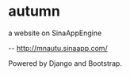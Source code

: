 # autumn
a website on SinaAppEngine

-- http://mnautu.sinaapp.com/

Powered by Django and Bootstrap.
